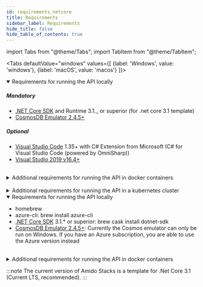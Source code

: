 ```yaml
---
id: requirements_netcore
title: Requirements
sidebar_label: Requirements
hide_title: false
hide_table_of_contents: true
---
```


import Tabs from "@theme/Tabs";
import TabItem from "@theme/TabItem";

<Tabs
defaultValue="windows"
values={[
{label: 'Windows', value: 'windows'},
{label: 'macOS', value: 'macos'}
]}>
<TabItem value="windows">
    <details open>
        <summary>Requirements for running the API locally</summary>
        <div>
            <h5>Mandatory</h5>
            <ul>
                <li><a href="https://dotnet.microsoft.com/download/dotnet-core/thank-you/sdk-3.1.403-windows-x64-installer">.NET Core SDK</a> and Runtime 3.1._ or superior (for .net core 3.1 template)</li>
                <li><a href="https://aka.ms/cosmosdb-emulator">CosmosDB Emulator 2.4.5+</a></li>
            </ul>
            <h5>Optional</h5>
            <ul>
                <li><a href="https://code.visualstudio.com/">Visual Studio Code</a> 1.35+ with C# Extension from Microsoft (C# for Visual Studio Code (powered by OmniSharp))
                </li>
                <li><a href="https://visualstudio.microsoft.com/thank-you-downloading-visual-studio/?sku=Community&rel=16">Visual Studio 2019 v16.4+</a></li>
            </ul>
        </div>
    </details>
    <br />
    <details>
        <summary>Additional requirements for running the API in docker containers</summary>
        <div>
            <h5>Mandatory</h5>
            <ul>
                <li><a href="https://desktop.docker.com/win/stable/Docker%20Desktop%20Installer.exe">Docker Desktop(for Windows)</a>: Version 2.1.0.1 (37199) or superior
                    <ul>
                        <li>Enable:
                            <ul>
                                <li>Kubernetes 1.14</li>
                                <li>Linux container (Not windows containers)</li>
                            </ul>
                        </li>
                        <li>Docker Engine 19.03.1+</li>
                        <li>WSL (Windows Subsystem for Linux: recommended v1, v2 is still in preview and has not been tested)
                            <ul>
                                <li>
                                    <ul>
                                        <li>For running build, test and deployment scripts targeting Linux environment</li>
                                    </ul>
                                </li>
                            </ul>
                        </li>
                        <li>kubectl v1.14+ (provided with docker 2.1.0.1)
                            <ul>
                                <li>Also <a
                                        href="https://kubernetes.io/docs/tasks/tools/install-kubectl/#install-kubectl-on-windows">downloaded
                                        from k8s.io</a></li>
                            </ul>
                        </li>
                    </ul>
                </li>
            </ul>
        </div>
    </details>
    <br />
    <details>
        <summary>Additional requirements for running the API in a kubernetes cluster</summary>
        <div>
            <ul>
                <li>NGINX ingress controller
                    <ul>
                        <li>Install the ingress controller in you local cluster.</li>
                        <li>Make sure you follow the process for Bare Metal deployment described in here</li>
                    </ul>
                </li>
            </ul>
        </div>
    </details>
</TabItem>
<TabItem value="macos">
    <details open>
        <summary>Requirements for running the API locally</summary>
        <div>
            <ul>
                <li>homebrew</li>
                <li>azure-cli: brew install azure-cli</li>
                <li><a href="https://dotnet.microsoft.com/download/dotnet-core/thank-you/sdk-3.1.403-macos-x64-installer">.NET Core SDK</a> 3.1.* or superior: brew cask install dotnet-sdk</li>
                <li>
                    <a href="https://aka.ms/cosmosdb-emulator">CosmosDB Emulator 2.4.5+</a>: Currently the Cosmos emulator can only be run on Windows. If you have an Azure subscription, you are able to use the Azure version instead
                </li>
            </ul>
        </div>
    </details>
    <br />
    <details>
        <summary>Additional requirements for running the API in docker containers</summary>
        <div>
            <ul>
                <li><a href="https://desktop.docker.com/mac/stable/Docker.dmg">Docker Desktop for Mac</a></li>
                <li>kubectl: docker run --name kubectl bitnami/kubectl:latest</li>
            </ul>
        </div>
    </details>
</TabItem>
</Tabs>

:::note
The current version of Amido Stacks is a template for .Net Core 3.1 (Current LTS, recommended).
:::
